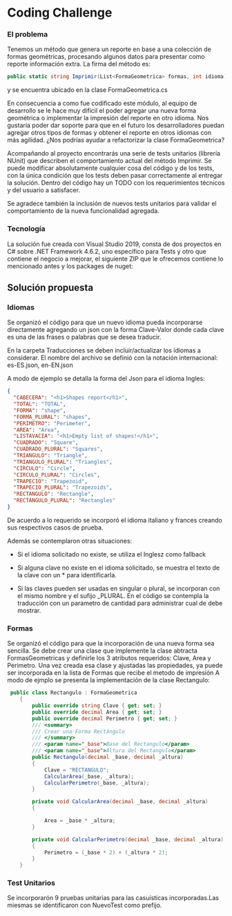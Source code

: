 
# Coding Challenge

### El problema

Tenemos un método que genera un reporte en base a una colección de formas geométricas, procesando algunos datos para presentar como reporte información extra. La firma del método es: 
```csharp
public static string Imprimir(List<FormaGeometrica> formas, int idioma)
```
 y se encuentra ubicado en la clase FormaGeometrica.cs

En consecuencia a como fue codificado este módulo, al equipo de desarrollo se le hace muy difícil el poder agregar una nueva forma geométrica o implementar la impresión del reporte en otro idioma. Nos gustaría poder dar soporte para que en el futuro los desarrolladores puedan agregar otros tipos de formas y obtener el reporte en otros idiomas con más agilidad. ¿Nos podrías ayudar a refactorizar la clase FormaGeometrica?

Acompañando al proyecto encontrarás una serie de tests unitarios (librería NUnit) que describen el comportamiento actual del método Imprimir. Se puede modificar absolutamente cualquier cosa del código y de los tests, con la única condición que los tests deben pasar correctamente al entregar la solución.
Dentro del código hay un TODO con los requerimientos técnicos y del usuario a satisfacer.

Se agradece también la inclusión de nuevos tests unitarios para validar el comportamiento de la nueva funcionalidad agregada.

### Tecnología
La solución fue creada con Visual Studio 2019, consta de dos proyectos en C# sobre .NET Framework 4.6.2, uno específico para Tests y otro que contiene el negocio a mejorar, el siguiente ZIP que le ofrecemos contiene lo mencionado antes y los packages de nuget:

## Solución propuesta

### Idiomas

Se organizó el código para que un nuevo idioma pueda incorporarse directamente agregando un json con la forma Clave-Valor donde cada clave es una de las frases o palabras que se desea traducir.

En la carpeta Traducciones se deben incluir/actualizar los idiomas a considerar. El nombre del archivo se definió con la notación internacional: es-ES.json, en-EN.json

A modo de ejemplo se detalla la forma del Json para el idioma Ingles:
```json
{
  "CABECERA": "<h1>Shapes report</h1>",
  "TOTAL": "TOTAL",
  "FORMA": "shape",
  "FORMA_PLURAL": "shapes",
  "PERIMETRO": "Perimeter",
  "AREA": "Area",
  "LISTAVACIA": "<h1>Empty list of shapes!</h1>",
  "CUADRADO": "Square",
  "CUADRADO_PLURAL": "Squares",
  "TRIANGULO": "Triangle",
  "TRIANGULO_PLURAL": "Triangles",
  "CIRCULO": "Circle",
  "CIRCULO_PLURAL": "Circles",
  "TRAPECIO": "Trapezoid",
  "TRAPECIO_PLURAL": "Trapezoids",
  "RECTANGULO": "Rectangle",
  "RECTANGULO_PLURAL": "Rectangles"
}
```
De acuerdo a lo requerido se incorporó el idioma italiano y frances creando sus respectivos casos de prueba.

Además se contemplaron otras situaciones:

* Si el idioma solicitado no existe, se utiliza el Inglesz como fallback

* Si alguna clave no existe en el idioma solicitado, se muestra el texto de la clave con un \* para identificarla.

* Si las claves pueden ser usadas en singular o plural, se incorporan con el mismo nombre y el sufijo _PLURAL. En el código se contempla la traducción con un parametro de cantidad para administrar cual de debe mostrar.


### Formas

Se organizó el código para que la incorporación de una nueva forma sea sencilla. Se debe crear una clase que implemente la clase abtracta FormasGeometricas y definirle los 3 atributos requeridos: Clave, Area y Perimetro.
Una vez creada esa clase y ajustadas las propiedades, ya puede ser incorporada en la lista de Formas que recibe el metodo de impresión
A modo de ejmplo se presenta la implementación de la clase Rectangulo:
```csharp
 public class Rectangulo : FormaGeometrica
    {
        public override string Clave { get; set; }
        public override decimal Area { get; set; }
        public override decimal Perimetro { get; set; }
        /// <summary>
        /// Crear una Forma Rectángulo
        /// </summary>
        /// <param name="_base">Base del Rectangulo</param>
        /// <param name="_base">Altura del Rectangulo</param>
        public Rectangulo(decimal _base, decimal _altura)
        {
            Clave = "RECTANGULO";
            CalcularArea(_base, _altura);
            CalcularPerimetro(_base, _altura);
        }

        private void CalcularArea(decimal _base, decimal _altura)
        {

            Area = _base * _altura;
        }

        private void CalcularPerimetro(decimal _base, decimal _altura)
        {
            Perimetro = (_base * 2) + (_altura * 2);
        }
    }
```	
### Test Unitarios

Se incorporarón 9 pruebas unitarias para las casuísticas incorporadas.Las miesmas se identificaron con NuevoTest como prefijo.
